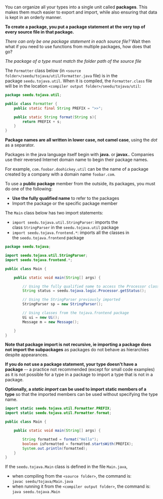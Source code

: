 You can organize all your types into a single unit called **packages**. This makes them much easier to export and import, while also ensuring that data is kept in an orderly manner.

**To create a package, you put a package statement at the very top of every source file in that package.**


*There can only be one package statement in each source file?* Wait then what if you need to use functions from multiple packages, how does that go?

*The package of a type must match the folder path of the source file*

The `Formatter` class below (in `<source folder>/seedu/tojava/util/Formatter.java` file) is in the package `seedu.tojava.util`. When it is compiled, the `Formatter.class` file will be in the location `<compiler output folder>/seedu/tojava/util`:

```java
package seedu.tojava.util;

public class Formatter {
    public static final String PREFIX = ">>";

    public static String format(String s){
        return PREFIX + s;
    }
}

```

**Package names are all written in lower case, not camel case**, using the *dot* as a separator.

Packages in the java language itself begin with **java.** or **javax.**. Companies use their reversed Internet domain name to begin their package names.

For example, `com.foobar.doohickey.util` can be the name of a package created by a company with a domain name `foobar.com`.

To use a **public package** member from the outside, its packages, you must do one of the following:
- **Use the fully qualified name** to refer to the packages
- Import the package or the specific package member


The `Main` class below has two import statements:
-   `import seedu.tojava.util.StringParser`: imports the class `StringParser` in the `seedu.tojava.util` package
-   `import seedu.tojava.frontend.*`: imports all the classes in the `seedu.tojava.frontend` package

```java
package seedu.tojava;

import seedu.tojava.util.StringParser;
import seedu.tojava.frontend.*;

public class Main {

    public static void main(String[] args) {

        // Using the fully qualified name to access the Processor class
        String status = seedu.tojava.logic.Processor.getStatus();

        // Using the StringParser previously imported
        StringParser sp = new StringParser();

        // Using classes from the tojava.frontend package
        Ui ui = new Ui();
        Message m = new Message();

    }
}


```

**Note that package import is not recursive, ie importing a package does not import the subpackages**
as packages do not behave as hierarchies despite appearances.

**If you do not use a package statement, your type doesn't have a package** -- a practice not recommended (except for small code examples) as it is not possible for a type in a package to import a type that is not in a package.

**Optionally, a _static import_ can be used to import static members of a type** so that the imported members can be used without specifying the type name.

```java
import static seedu.tojava.util.Formatter.PREFIX;
import static seedu.tojava.util.Formatter.format;

public class Main {

    public static void main(String[] args) {

        String formatted = format("Hello");
        boolean isFormatted = formatted.startsWith(PREFIX);
        System.out.println(formatted);
    }
}

```

If the `seedu.tojava.Main` class is defined in the file `Main.java`,

-   when compiling from the `<source folder>`, the command is:  
    `javac seedu/tojava/Main.java`
-   when running it from the `<compiler output folder>`, the command is:  
    `java seedu.tojava.Main`